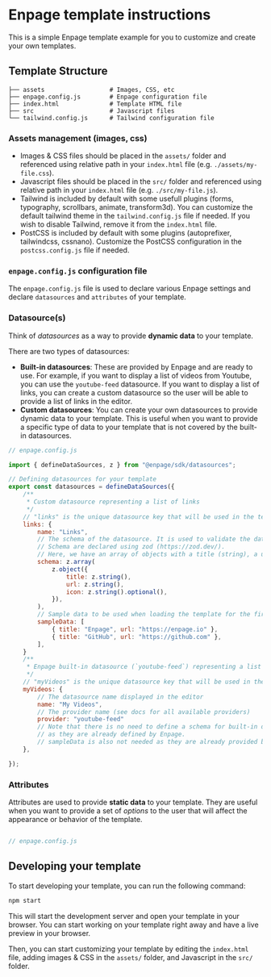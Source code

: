 # Enpage template instructions

This is a simple Enpage template example for you to customize and create your own templates.

## Template Structure


```plaintext
├── assets                  # Images, CSS, etc
├── enpage.config.js        # Enpage configuration file
├── index.html              # Template HTML file
├── src                     # Javascript files
└── tailwind.config.js      # Tailwind configuration file
```

### Assets management (images, css)

- Images & CSS files should be placed in the `assets/` folder and referenced using relative path in your `index.html` file (e.g. `./assets/my-file.css`).
- Javascript files should be placed in the `src/` folder and referenced using relative path in your `index.html` file  (e.g. `./src/my-file.js`).
- Tailwind is included by default with some usefull plugins (forms, typography, scrollbars, animate, transform3d). You can customize the default tailwind theme in the `tailwind.config.js` file if needed. If you wish to disable Tailwind, remove it from the `index.html` file.
- PostCSS is included by default with some plugins (autoprefixer, tailwindcss, cssnano). Customize the PostCSS configuration in the `postcss.config.js` file if needed.

### `enpage.config.js` configuration file

The `enpage.config.js` file is used to declare various Enpage settings and declare `datasources` and `attributes` of your template.


### Datasource(s)

Think of *datasources* as a way to provide **dynamic data** to your template.

There are two types of datasources:
- **Built-in datasources**: These are provided by Enpage and are ready to use. For example, if you want to display a list of videos from Youtube, you can use the `youtube-feed` datasource. If you want to display a list of links, you can create a custom datasource so the user will be able to provide a list of links in the editor.
- **Custom datasources**: You can create your own datasources to provide dynamic data to your template. This is useful when you want to provide a specific type of data to your template that is not covered by the built-in datasources.



```javascript
// enpage.config.js

import { defineDataSources, z } from "@enpage/sdk/datasources";

// Defining datasources for your template
export const datasources = defineDataSources({
    /**
     * Custom datasource representing a list of links
     */
    // "links" is the unique datasource key that will be used in the template
    links: {
        name: "Links",
        // The schema of the datasource. It is used to validate the data and create the editor UI.
        // Schema are declared using zod (https://zod.dev/).
        // Here, we have an array of objects with a title (string), a url (string) and an optional icon (string).
        schema: z.array(
            z.object({
                title: z.string(),
                url: z.string(),
                icon: z.string().optional(),
            }),
        ),
        // Sample data to be used when loading the template for the first time
        sampleData: [
            { title: "Enpage", url: "https://enpage.io" },
            { title: "GitHub", url: "https://github.com" },
        ],
    }
    /**
     * Enpage built-in datasource (`youtube-feed`) representing a list of videos from Youtube
     */
    // "myVideos" is the unique datasource key that will be used in the template
    myVideos: {
        // The datasource name displayed in the editor
        name: "My Videos",
        // The provider name (see docs for all available providers)
        provider: "youtube-feed"
        // Note that there is no need to define a schema for built-in datasources
        // as they are already defined by Enpage.
        // sampleData is also not needed as they are already provided by default.
    },

});

```

### Attributes

Attributes are used to provide **static data** to your template. They are useful when you want to provide a set of *options*
to the user that will affect the appearance or behavior of the template.

```javascript

// enpage.config.js


```

## Developing your template

To start developing your template, you can run the following command:

```bash
npm start
```

This will start the development server and open your template in your browser. You can start working on your template right away and have a live preview in your browser.

Then, you can start customizing your template by editing the `index.html` file, adding images & CSS in the `assets/` folder, and Javascript in the `src/` folder.


